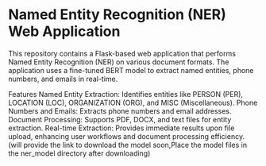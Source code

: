 
# Named Entity Recognition (NER) Web Application

This repository contains a Flask-based web application that performs Named Entity Recognition (NER) on various document formats. The application uses a fine-tuned BERT model to extract named entities, phone numbers, and emails in real-time.

Features
Named Entity Extraction: Identifies entities like PERSON (PER), LOCATION (LOC), ORGANIZATION (ORG), and MISC (Miscellaneous).
Phone Numbers and Emails: Extracts phone numbers and email addresses.
Document Processing: Supports PDF, DOCX, and text files for entity extraction.
Real-time Extraction: Provides immediate results upon file upload, enhancing user workflows and document processing efficiency.
(will provide the link to download the model soon,Place the model files in the ner_model directory after downloading)

